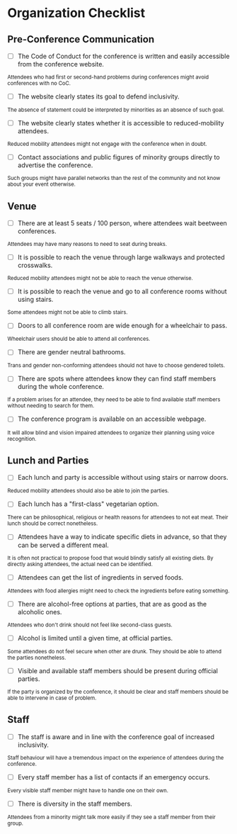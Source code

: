 # Organization Checklist

## Pre-Conference Communication

- [ ] The Code of Conduct for the conference is written and easily accessible from the conference website.

<sup>Attendees who had first or second-hand problems during conferences might avoid conferences with no CoC.</sup>

- [ ] The website clearly states its goal to defend inclusivity.

<sup>The absence of statement could be interpreted by minorities as an absence of such goal.</sup>

- [ ] The website clearly states whether it is accessible to reduced-mobility attendees.

<sup>Reduced mobility attendees might not engage with the conference when in doubt.</sup>

- [ ] Contact associations and public figures of minority groups directly to advertise the conference.

<sup>Such groups might have parallel networks than the rest of the community and not know about your event otherwise.</sup>


## Venue

- [ ] There are at least 5 seats / 100 person, where attendees wait beetween conferences.

<sup>Attendees may have many reasons to need to seat during breaks.</sup>

- [ ] It is possible to reach the venue through large walkways and protected crosswalks.

<sup>Reduced mobility attendees might not be able to reach the venue otherwise.</sup>

- [ ] It is possible to reach the venue and go to all conference rooms without using stairs.

<sup>Some attendees might not be able to climb stairs.</sup>

- [ ] Doors to all conference room are wide enough for a wheelchair to pass.

<sup>Wheelchair users should be able to attend all conferences.</sup>

- [ ] There are gender neutral bathrooms.

<sup>Trans and gender non-conforming attendees should not have to choose gendered toilets.</sup>

- [ ] There are spots where attendees know they can find staff members during the whole conference.

<sup>If a problem arises for an attendee, they need to be able to find available staff members without needing to search for them.</sup>

- [ ] The conference program is available on an accessible webpage.

<sup>It will allow blind and vision impaired attendees to organize their planning using voice recognition.</sup>


## Lunch and Parties

- [ ] Each lunch and party is accessible without using stairs or narrow doors.

<sup>Reduced mobility attendees should also be able to join the parties.</sup>

- [ ] Each lunch has a "first-class" vegetarian option.

<sup>There can be philosophical, religious or health reasons for attendees to not eat meat. Their lunch should be correct nonetheless.</sup>

- [ ] Attendees have a way to indicate specific diets in advance, so that they can be served a different meal.

<sup>It is often not practical to propose food that would blindly satisfy all existing diets. By directly asking attendees, the actual need can be identified.</sup>

- [ ] Attendees can get the list of ingredients in served foods.

<sup>Attendees with food allergies might need to check the ingredients before eating something.</sup>

- [ ] There are alcohol-free options at parties, that are as good as the alcoholic ones.

<sup>Attendees who don't drink should not feel like second-class guests.</sup>

- [ ] Alcohol is limited until a given time, at official parties.

<sup>Some attendees do not feel secure when other are drunk. They should be able to attend the parties nonetheless.</sup>

- [ ] Visible and available staff members should be present during official parties.

<sup>If the party is organized by the conference, it should be clear and staff members should be able to intervene in case of problem.</sup>


## Staff

- [ ] The staff is aware and in line with the conference goal of increased inclusivity.

<sup>Staff behaviour will have a tremendous impact on the experience of attendees during the conference.</sup>

- [ ] Every staff member has a list of contacts if an emergency occurs.

<sup>Every visible staff member might have to handle one on their own.</sup>

- [ ] There is diversity in the staff members.

<sup>Attendees from a minority might talk more easily if they see a staff member from their group.</sup>